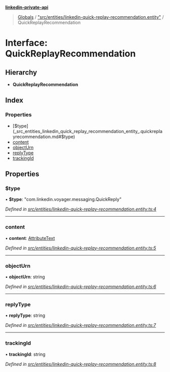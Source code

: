 **[linkedin-private-api](../README.md)**

> [Globals](../globals.md) / ["src/entities/linkedin-quick-replay-recommendation.entity"](../modules/_src_entities_linkedin_quick_replay_recommendation_entity_.md) / QuickReplayRecommendation

# Interface: QuickReplayRecommendation

## Hierarchy

- **QuickReplayRecommendation**

## Index

### Properties

- [$type](_src_entities_linkedin_quick_replay_recommendation_entity_.quickreplayrecommendation.md#$type)
- [content](_src_entities_linkedin_quick_replay_recommendation_entity_.quickreplayrecommendation.md#content)
- [objectUrn](_src_entities_linkedin_quick_replay_recommendation_entity_.quickreplayrecommendation.md#objecturn)
- [replyType](_src_entities_linkedin_quick_replay_recommendation_entity_.quickreplayrecommendation.md#replytype)
- [trackingId](_src_entities_linkedin_quick_replay_recommendation_entity_.quickreplayrecommendation.md#trackingid)

## Properties

### $type

• **$type**: \"com.linkedin.voyager.messaging.QuickReply\"

_Defined in [src/entities/linkedin-quick-replay-recommendation.entity.ts:4](https://github.com/eilonmore/linkedin-private-api/blob/84c9c15/src/entities/linkedin-quick-replay-recommendation.entity.ts#L4)_

---

### content

• **content**: [AttributeText](_src_entities_linkedin_attribute_text_entity_.attributetext.md)

_Defined in [src/entities/linkedin-quick-replay-recommendation.entity.ts:5](https://github.com/eilonmore/linkedin-private-api/blob/84c9c15/src/entities/linkedin-quick-replay-recommendation.entity.ts#L5)_

---

### objectUrn

• **objectUrn**: string

_Defined in [src/entities/linkedin-quick-replay-recommendation.entity.ts:6](https://github.com/eilonmore/linkedin-private-api/blob/84c9c15/src/entities/linkedin-quick-replay-recommendation.entity.ts#L6)_

---

### replyType

• **replyType**: string

_Defined in [src/entities/linkedin-quick-replay-recommendation.entity.ts:7](https://github.com/eilonmore/linkedin-private-api/blob/84c9c15/src/entities/linkedin-quick-replay-recommendation.entity.ts#L7)_

---

### trackingId

• **trackingId**: string

_Defined in [src/entities/linkedin-quick-replay-recommendation.entity.ts:8](https://github.com/eilonmore/linkedin-private-api/blob/84c9c15/src/entities/linkedin-quick-replay-recommendation.entity.ts#L8)_
